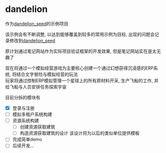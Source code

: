 # dandelion

作为[dandelion_seed](https://github.com/MlightShadow/dandelion_seed)的示例项目

该示例会有不断调整, 以达到能够覆盖到较多的常用示例为目标, 出现的问题会记录修改到[dandelion_seed](https://github.com/MlightShadow/dandelion_seed)

原计划通过笔记网站作为实际项目验证框架的开发效果, 但是笔记网站实在是太无趣了

现在将通过一个模拟经营游戏为主要核心创建一个通过幻想获得沉浸感的ERP系统, 将结合文字冒险与模拟经营的玩法  
玩家将通过控制ERP模拟管理一个星球上的所有原材料开采, 生产飞船的工作, 并给飞船与人员安排任务探索宇宙


目前分拆的模块有

* [X] 登录与注册
* [ ] 模拟多租户系统构建
* [ ] 资源系统构建
  * [ ] 创建资源获取建筑
  * [ ] 构造资源获取建筑的设计 该设计将为以后的类似单位提供模板
* [ ] 完成简单demo
* [ ] 后续开发...
